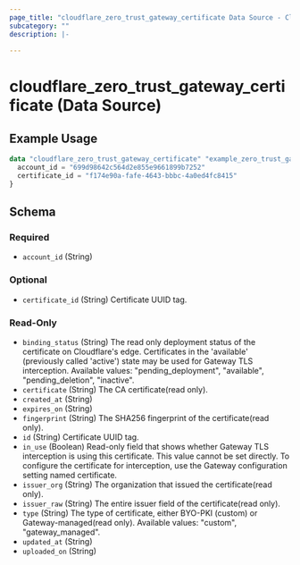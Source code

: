 ```yaml
---
page_title: "cloudflare_zero_trust_gateway_certificate Data Source - Cloudflare"
subcategory: ""
description: |-
  
---
```


# cloudflare_zero_trust_gateway_certificate (Data Source)



## Example Usage

```terraform
data "cloudflare_zero_trust_gateway_certificate" "example_zero_trust_gateway_certificate" {
  account_id = "699d98642c564d2e855e9661899b7252"
  certificate_id = "f174e90a-fafe-4643-bbbc-4a0ed4fc8415"
}
```

<!-- schema generated by tfplugindocs -->
## Schema

### Required

- `account_id` (String)

### Optional

- `certificate_id` (String) Certificate UUID tag.

### Read-Only

- `binding_status` (String) The read only deployment status of the certificate on Cloudflare's edge. Certificates in the 'available' (previously called 'active') state may be used for Gateway TLS interception.
Available values: "pending_deployment", "available", "pending_deletion", "inactive".
- `certificate` (String) The CA certificate(read only).
- `created_at` (String)
- `expires_on` (String)
- `fingerprint` (String) The SHA256 fingerprint of the certificate(read only).
- `id` (String) Certificate UUID tag.
- `in_use` (Boolean) Read-only field that shows whether Gateway TLS interception is using this certificate. This value cannot be set directly. To configure the certificate for interception, use the Gateway configuration setting named certificate.
- `issuer_org` (String) The organization that issued the certificate(read only).
- `issuer_raw` (String) The entire issuer field of the certificate(read only).
- `type` (String) The type of certificate, either BYO-PKI (custom) or Gateway-managed(read only).
Available values: "custom", "gateway_managed".
- `updated_at` (String)
- `uploaded_on` (String)


